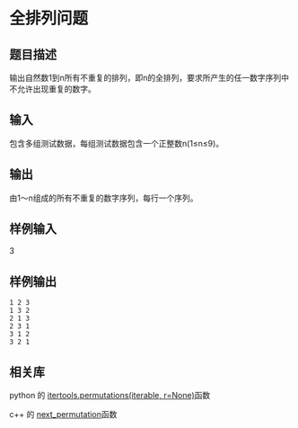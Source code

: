 # 全排列问题

## 题目描述
输出自然数1到n所有不重复的排列，即n的全排列，要求所产生的任一数字序列中不允许出现重复的数字。

## 输入
包含多组测试数据，每组测试数据包含一个正整数n(1≤n≤9)。

## 输出
由1～n组成的所有不重复的数字序列，每行一个序列。

## 样例输入
3

## 样例输出
```plt
1 2 3
1 3 2
2 1 3
2 3 1
3 1 2
3 2 1
```

## 相关库
python 的 [itertools.permutations(iterable, r=None)](https://docs.python.org/3/library/itertools.html#itertools.permutations)函数

c++ 的 [next_permutation](http://www.cplusplus.com/reference/algorithm/next_permutation/)函数
